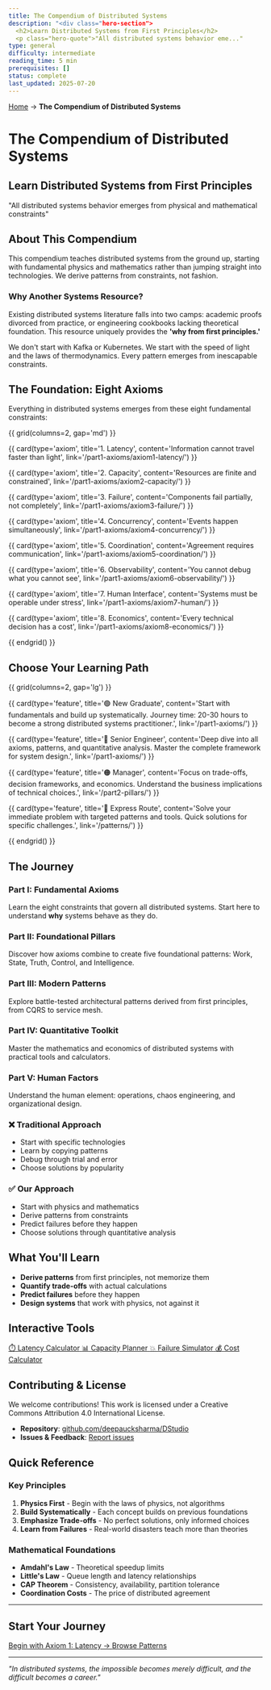 ```yaml
---
title: The Compendium of Distributed Systems
description: "<div class="hero-section">
  <h2>Learn Distributed Systems from First Principles</h2>
  <p class="hero-quote">"All distributed systems behavior eme..."
type: general
difficulty: intermediate
reading_time: 5 min
prerequisites: []
status: complete
last_updated: 2025-07-20
---
```


<!-- Navigation -->
[Home](/) → **The Compendium of Distributed Systems**


# The Compendium of Distributed Systems

<div class="hero-section">
  <h2>Learn Distributed Systems from First Principles</h2>
  <p class="hero-quote">"All distributed systems behavior emerges from physical and mathematical constraints"</p>
</div>

## About This Compendium

This compendium teaches distributed systems from the ground up, starting with fundamental physics and mathematics rather than jumping straight into technologies. We derive patterns from constraints, not fashion.

### Why Another Systems Resource?

Existing distributed systems literature falls into two camps: academic proofs divorced from practice, or engineering cookbooks lacking theoretical foundation. This resource uniquely provides the **'why from first principles.'**

We don't start with Kafka or Kubernetes. We start with the speed of light and the laws of thermodynamics. Every pattern emerges from inescapable constraints.

## The Foundation: Eight Axioms

Everything in distributed systems emerges from these eight fundamental constraints:

{{ grid(columns=2, gap='md') }}

{{ card(type='axiom', title='1. Latency', content='Information cannot travel faster than light', link='/part1-axioms/axiom1-latency/') }}

{{ card(type='axiom', title='2. Capacity', content='Resources are finite and constrained', link='/part1-axioms/axiom2-capacity/') }}

{{ card(type='axiom', title='3. Failure', content='Components fail partially, not completely', link='/part1-axioms/axiom3-failure/') }}

{{ card(type='axiom', title='4. Concurrency', content='Events happen simultaneously', link='/part1-axioms/axiom4-concurrency/') }}

{{ card(type='axiom', title='5. Coordination', content='Agreement requires communication', link='/part1-axioms/axiom5-coordination/') }}

{{ card(type='axiom', title='6. Observability', content='You cannot debug what you cannot see', link='/part1-axioms/axiom6-observability/') }}

{{ card(type='axiom', title='7. Human Interface', content='Systems must be operable under stress', link='/part1-axioms/axiom7-human/') }}

{{ card(type='axiom', title='8. Economics', content='Every technical decision has a cost', link='/part1-axioms/axiom8-economics/') }}

{{ endgrid() }}

## Choose Your Learning Path

<div class="learning-paths">

{{ grid(columns=2, gap='lg') }}

{{ card(type='feature', title='🟢 New Graduate', content='Start with fundamentals and build up systematically. Journey time: 20-30 hours to become a strong distributed systems practitioner.', link='/part1-axioms/') }}

{{ card(type='feature', title='🔵 Senior Engineer', content='Deep dive into all axioms, patterns, and quantitative analysis. Master the complete framework for system design.', link='/part1-axioms/') }}

{{ card(type='feature', title='🟠 Manager', content='Focus on trade-offs, decision frameworks, and economics. Understand the business implications of technical choices.', link='/part2-pillars/') }}

{{ card(type='feature', title='🔴 Express Route', content='Solve your immediate problem with targeted patterns and tools. Quick solutions for specific challenges.', link='/patterns/') }}

{{ endgrid() }}

</div>

## The Journey

<div class="journey-overview">

### Part I: Fundamental Axioms
Learn the eight constraints that govern all distributed systems. Start here to understand **why** systems behave as they do.

### Part II: Foundational Pillars  
Discover how axioms combine to create five foundational patterns: Work, State, Truth, Control, and Intelligence.

### Part III: Modern Patterns
Explore battle-tested architectural patterns derived from first principles, from CQRS to service mesh.

### Part IV: Quantitative Toolkit
Master the mathematics and economics of distributed systems with practical tools and calculators.

### Part V: Human Factors
Understand the human element: operations, chaos engineering, and organizational design.

</div>

<div class="traditional-vs-ours">
  <div class="traditional-approach">
    <h3>❌ Traditional Approach</h3>
    <ul>
      <li>Start with specific technologies</li>
      <li>Learn by copying patterns</li>
      <li>Debug through trial and error</li>
      <li>Choose solutions by popularity</li>
    </ul>
  </div>
  
  <div class="our-approach">
    <h3>✅ Our Approach</h3>
    <ul>
      <li>Start with physics and mathematics</li>
      <li>Derive patterns from constraints</li>
      <li>Predict failures before they happen</li>
      <li>Choose solutions through quantitative analysis</li>
    </ul>
  </div>
</div>

## What You'll Learn

- **Derive patterns** from first principles, not memorize them
- **Quantify trade-offs** with actual calculations  
- **Predict failures** before they happen
- **Design systems** that work with physics, not against it

## Interactive Tools

<div class="tools-preview">
  <a href="/tools/" class="tool-card">
    <span class="tool-icon">⏱️</span>
    <span class="tool-name">Latency Calculator</span>
  </a>
  
  <a href="/tools/" class="tool-card">
    <span class="tool-icon">📊</span>
    <span class="tool-name">Capacity Planner</span>
  </a>
  
  <a href="/tools/" class="tool-card">
    <span class="tool-icon">💥</span>
    <span class="tool-name">Failure Simulator</span>
  </a>
  
  <a href="/tools/" class="tool-card">
    <span class="tool-icon">💰</span>
    <span class="tool-name">Cost Calculator</span>
  </a>
</div>

## Contributing & License

We welcome contributions! This work is licensed under a Creative Commons Attribution 4.0 International License.

- **Repository**: [github.com/deepaucksharma/DStudio](https://github.com/deepaucksharma/DStudio)
- **Issues & Feedback**: [Report issues](https://github.com/deepaucksharma/DStudio/issues)

## Quick Reference

### Key Principles
1. **Physics First** - Begin with the laws of physics, not algorithms
2. **Build Systematically** - Each concept builds on previous foundations  
3. **Emphasize Trade-offs** - No perfect solutions, only informed choices
4. **Learn from Failures** - Real-world disasters teach more than theories

### Mathematical Foundations
- **Amdahl's Law** - Theoretical speedup limits
- **Little's Law** - Queue length and latency relationships
- **CAP Theorem** - Consistency, availability, partition tolerance
- **Coordination Costs** - The price of distributed agreement

---

## Start Your Journey

<div class="cta-section">
  <a href="/part1-axioms/" class="cta-button primary">
    Begin with Axiom 1: Latency →
  </a>
  
  <a href="/patterns/" class="cta-button secondary">
    Browse Patterns
  </a>
</div>

---

*"In distributed systems, the impossible becomes merely difficult, and the difficult becomes a career."*

